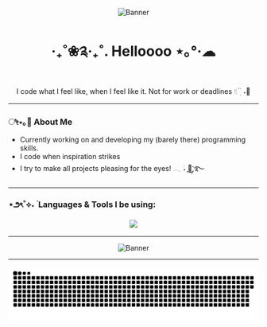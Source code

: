 <p align="center">
  <img 
    src="https://i.pinimg.com/originals/4b/a4/a3/4ba4a3201379339649ace503f62e7b8c.gif" 
    alt="Banner"
    width="100%"
    height="180"
  />
</p>







<h1 align="center">‧₊˚❀༉‧₊˚. Helloooo ⋆｡°·☁︎ </h1>
<p align="center">
  I code what I feel like, when I feel like it.  
  Not for work or deadlines 𓏲 ๋࣭ ࣪ ˖🎐
</p>

---

### ೀ⋆｡🌷 About Me
- Currently working on and developing my
  (barely there) programming skills.
- I code when inspiration strikes
- I try to make all projects pleasing
  for the eyes!
  𓂃 ࣪˖ ִֶָ🐇་༘࿐

---

### ⋆౨ৎ˚⟡˖ ࣪ Languages & Tools I be using:

<p align="center">
  <img src="https://skillicons.dev/icons?i=html,css,js,vscode,flutter,firebase,github,&theme=light" />
</p>

---

<p align="center">
  <img 
    src="https://i.pinimg.com/originals/70/82/63/70826360a72047abc1ff324e7df77b65.gif" 
    alt="Banner"
    width="100%"
    height="200"
  />
</p>

---


<!-- ![Snake animation](https://github.com/Pepyn0/Pepyn0/blob/output/github-contribution-grid-snake.svg) -->
<div>
  <img src="https://github.com/Pepyn0/Pepyn0/raw/output/github-contribution-grid-snake.svg" alt="snake">
</div>


